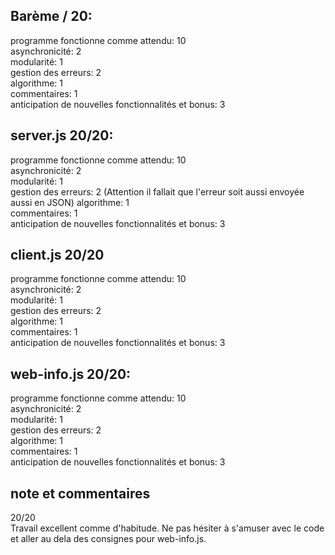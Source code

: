 ## Barème / 20:

programme fonctionne comme attendu: 10  
asynchronicité: 2  
modularité: 1  
gestion des erreurs: 2  
algorithme: 1  
commentaires: 1  
anticipation de nouvelles fonctionnalités et bonus: 3

## server.js 20/20:

programme fonctionne comme attendu: 10  
asynchronicité: 2  
modularité: 1  
gestion des erreurs: 2 (Attention il fallait que l'erreur soit aussi envoyée aussi en JSON)
algorithme: 1  
commentaires: 1  
anticipation de nouvelles fonctionnalités et bonus: 3

## client.js 20/20

programme fonctionne comme attendu: 10  
asynchronicité: 2  
modularité: 1  
gestion des erreurs: 2  
algorithme: 1  
commentaires: 1  
anticipation de nouvelles fonctionnalités et bonus: 3

## web-info.js 20/20:

programme fonctionne comme attendu: 10  
asynchronicité: 2  
modularité: 1  
gestion des erreurs: 2  
algorithme: 1  
commentaires: 1  
anticipation de nouvelles fonctionnalités et bonus: 3

## note et commentaires

20/20  
Travail excellent comme d'habitude.
Ne pas hésiter à s'amuser avec le code et aller au dela des consignes pour web-info.js.
